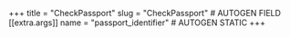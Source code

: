 +++
title = "CheckPassport"
slug = "CheckPassport" # AUTOGEN FIELD
[[extra.args]]
name = "passport_identifier" # AUTOGEN STATIC
+++